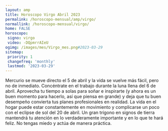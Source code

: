 ```yaml
---
layout: amp
title: Horoscopo Virgo Abril 2023 
permalink: /horoscopo-mensual/amp/virgo/
normallink: /horoscopo-mensual/virgo/
home: FALSE
horoscopo:
 signo: virgo
 video: -DQpmrrAIeU
ogimg: /images/mes/Virgo_mes.png#2023-03-29
sitemap:
 priority: 1
 changefreq: 'monthly'
 lastmod: '2023-03-29'
---
```



Mercurio se mueve directo el 5 de abril y la vida se vuelve más fácil, pero no de inmediato. Concéntrate en el trabajo durante la luna llena del 6 de abril. Aprovecha tu tiempo a solas para soñar e inspirarte (y ahora es un buen momento para hacerlo, así que piensa en grande) y deja que tu buen desempeño convierta tus planes profesionales en realidad. La vida en el hogar puede estar constantemente en movimiento y complicarse un poco con el eclipse de sol del 20 de abril. Un gran trígono en signos de tierra mantendrá tu atención en lo verdaderamente importante y en lo que te hará feliz. No tengas miedo y actúa de manera práctica. 